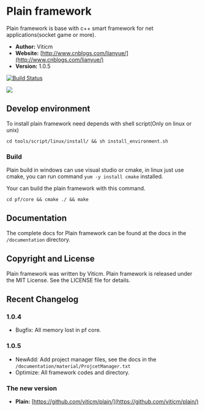 # Plain framework

Plain framework is base with c++ smart framework for net applications(socket game or more).

- **Author:** Viticm
- **Website:** [http://www.cnblogs.com/lianyue/](http://www.cnblogs.com/lianyue/)
- **Version:** 1.0.5

[![Build Status](https://travis-ci.org/viticm/plainframework1.svg)](https://travis-ci.org/viticm/plainframework1)

<img src="https://github.com/viticm/plainframework1/blob/master/documentation/examples/gateway.gif" />

## Develop environment

To install plain framework need depends with shell script(Only on linux or unix)

```shell
cd tools/script/linux/install/ && sh install_environment.sh
```


### Build

Plain build in windows can use visual studio or cmake, in linux just use cmake, you can run command `yum -y install cmake` installed.

Your can build the plain framework with this command.

```shell
cd pf/core && cmake ./ && make
```

## Documentation

The complete docs for Plain framework can be found at the docs in the `/documentation` directory.


## Copyright and License
Plain framework was written by Viticm.
Plain framework is released under the MIT License. See the LICENSE file for details.


## Recent Changelog

### 1.0.4
- Bugfix: All memory lost in pf core.

### 1.0.5
- NewAdd: Add project manager files, see the docs in the `/documentation/material/ProjcetManager.txt`
- Optimize: All framework codes and directory.

### The new version
- **Plain:** [https://github.com/viticm/plain/](https://github.com/viticm/plain/)
